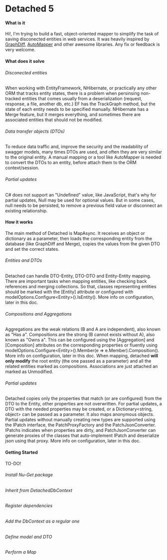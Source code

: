 # Detached 5
#### What is it
Hi!, I'm trying to build a fast, object-oriented mapper to simplify the task of saving disconected entities in web services.
It was heavily inspired by [GraphDiff](https://github.com/zzzprojects/GraphDiff), [AutoMapper](https://github.com/AutoMapper/AutoMapper) and other awesome libraries.
Any fix or feedback is very welcome.
#### What does it solve
###### Disconected entities
When working with EntityFramework, NHibernate, or practically any other ORM that tracks entity states, there is a problem when persinsing non-tracked entities that comes usually from a deserialization (request, response, a file, another db, etc.)
EF has the TrackGraph method, but the state of each entity needs to be specified manually.
NHibernate has a Merge feature, but it merges everything, and sometimes there are associated entities that should not be modified.
###### Data transfer objects (DTOs)
To reduce data traffic and, improve the security and the readability of swagger models, many times DTOs are used, and often they are very similar
to the original entity. A manual mapping or a tool like AutoMapper is needed to convert the
DTOs to an entity, before attach them to the ORM context/session.
###### Partial updates
C# does not support an "Undefined" value, like JavaScript, that's why for partial 
updates, Null may be used for optional values. But in some cases, null needs to be persisted, to remove 
a previous field value or disconnect an existing relationship.
#### How it works
The main method of Detached is MapAsync. It receives an object or dictionary as a parameter,
then loads the corresponding entity from the database (like GraphDiff and Merge),
copies the values from the given DTO and set the correct states.
###### Entities and DTOs
Detached can handle DTO-Entity, DTO-DTO and Entity-Entity mapping.
There are important tasks when mapping entities, like checking back references
and merging collections. So that, classes representing entities should be marked
with the [Entity] attribute or configured with modelOptions.Configure&lt;Entity&gt;().IsEntity().
More info on configuration, later in this doc.
###### Compositions and Aggregations
Aggregations are the weak relations (B and A are independent), also known as "Has a".
Compositions are the strong (B cannot exists without A), also known as "Owns a".
This can be configured using the [Aggregation] and [Composition] attributes on the corresponding properties
or fluently using modelOptions.Configure&lt;Entity&gt;().Member(e => e.Member).Composition().
More info on configuration, later in this doc.
When mapping, detached **will only modify** the root entity (the one passed as a parameter) and
all the related entities marked as compositions. Associations are just attached an marked as Unmodified.
###### Partial updates
Detached copies only the properties that match (or are configured) from the DTO to the Entity,
other properties are not overwritten.
For partial updates, a DTO with the needed properties may be created, or a Dictionary&lt;string, object&gt;
can be passed as a parameter. It also maps anonymous objects.
Partial updates without manually creating new types are supported using the IPatch interface,
the PatchProxyFactory and the PatchJsonConverter.
IPatchs indicates when properties are dirty, and PatchJsonConverter can generate proxies of the 
classes that auto-implement IPatch and deserialize json using that proxy.
More info on configuration, later in this doc.

#### Getting Started

TO-DO!

###### Install Nu-Get package

###### Inherit from DetachedDbContext

###### Register dependencies

###### Add the DbContext as a regular one

###### Define model and DTO

###### Perform a Map
